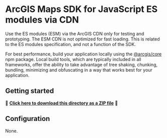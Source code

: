 # ArcGIS Maps SDK for JavaScript ES modules via CDN

Use the ES modules (ESM) via the ArcGIS CDN only for testing and prototyping. The ESM CDN is not optimized for fast loading. This is related to the ES modules specification, and not a function of the SDK. 

For best performance, build your application locally using the [@arcgis/core](https://www.npmjs.com/package/@arcgis/core) npm package. Local build tools, which are typically included in all frameworks, offer the ability to take advantage of tree shaking, chunking, bundling, minimizing and obfuscating in a way that works best for your application.

## Getting started

📁 **[Click here to download this directory as a ZIP file](https://esri.github.io/jsapi-resources/zips/core-sample-jsapi-esm-cdn.zip)** 📁

## Configuration

None. 